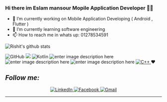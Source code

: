 ### Hi there im Eslam mansour Mopile Application Developer 👋📱

- 🔭 I’m currently working on Mobile Application Developing ( Android  , Flutter )
- 🌱 I’m currently learning software engineering
- 📫 How to reach me in whats up: 01278534591

![Rishit's github stats](https://github-readme-stats.vercel.app/api?username=Eslam0mansour&show_icons=true&title_color=fff&icon_color=79ff97&text_color=9f9f9f&bg_color=151515)

![GitHub](https://img.shields.io/badge/-GitHub-181717?&logo=github) 
![](https://img.shields.io/badge/-Git-black?style=plastic&logo=git) 
![Kotlin](https://img.shields.io/badge/-kotlin-006a71?&logo=kotlin)
![enter image description here](https://img.shields.io/badge/-Android-3e9e06?&logo=android) 
![enter image description here](https://img.shields.io/badge/-Flutter-5dcede?&logo=flutter)
![enter image description here](https://img.shields.io/badge/-Dart-0d91a3?&logo=dart) 
<a href="https://github.com/search?q=user%3ADenverCoder1+language%3Acpp">
  <img alt="C++" src="https://custom-icon-badges.herokuapp.com/badge/C++-9C033A.svg?logo=cpp2&logoColor=white">
</a>:heart:



<h2><i>Follow me:</i></h2>
<div  align="center">

  <a href="https://www.linkedin.com/in/eslam-mansour-b1592a1a1/" target="_blank">
    <img src="https://img.shields.io/badge/LinkedIn-%230077B5.svg?&style=flat-square&logo=linkedin&logoColor=white&color=071A2C" alt="LinkedIn">
  </a>
  
  <a href="https://www.facebook.com/profile.php?id=100004585305538" target="_blank">
    <img src="https://img.shields.io/badge/Facebook-%231877F2.svg?&style=flat-square&logo=facebook&logoColor=white&color=071A2C" alt="Facebook">
  </a>

   <a href="mailto:eslam55855@gmail.com" mailto="eslam55855@gmail.com" target="_blank">
    <img src="https://img.shields.io/badge/Gmail-%231877F2.svg?&style=flat-square&logo=gmail&logoColor=white&color=071A2C" alt="Gmail">
  </a>
  
</div>
<hr>
   


<!--
**Eslam0mansour/Eslam0mansour** is a ✨ _special_ ✨ repository because its `README.md` (this file) appears on your GitHub profile.

Here are some ideas to get you started:
-->
